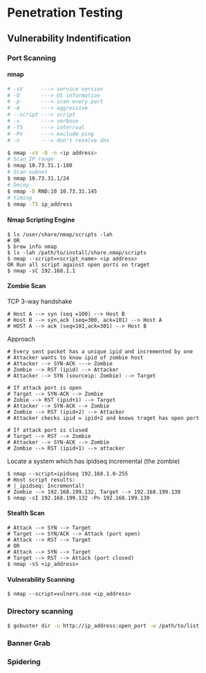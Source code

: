 # Penetration Testing

## Vulnerability Indentification

### Port Scanning
#### nmap
```bash
# -sV      ---> service version
# -O       ---> OS information
# -p-      ---> scan every port
# -A       ---> aggressive
# --script ---> script
# -v       ---> verbose
# -T5      ---> interrval
# -Pn      ---> exclude ping
# -n       ---> don't resolve dns

$ nmap -sV -O -n <ip address>
# Scan IP range
$ nmap 10.73.31.1-100
# Scan subnet
$ nmap 10.73.31.1/24
# Decoy
$ nmap -D RND:10 10.73.31.145
# timing
$ nmap -T5 ip_address
```
#### Nmap Scripting Engine
```
$ ls /user/share/nmap/scripts -lah
# OR
$ brew info nmap
$ ls -lah /path/to/install/share.nmap/scripts
$ nmap --script=<script_name> <ip address>
OR Run all script against open ports on traget
$ nmap -sC 192.168.1.1
```
#### Zombie Scan
TCP 3-way handshake
```
# Host A --> syn (seq =100) --> Host B
# Host B --> syn,ack (seq=300, ack=101) --> Host A
# HOST A --> ack (seq=101,ack=301) --> Host B
```
Approach
```
# Every sent packet has a unique ipid and incremented by one
# Attacker wants to know ipid of zombie host
# Attacker --> SYN-ACK ---> Zombie
# Zombie --> RST (ipid) --> Attacker
# Attacker --> SYN (sourceip: Zombie) --> Target

# If attack port is open
# Target --> SYN-ACK --> Zombie
# Zobie --> RST (ipid+1) --> Target
# Attacker --> SYN-ACK --> Zombie
# Zombie --> RST (ipid+2) --> Attacker
# Attacker checks ipid = ipid+2 and knows traget has open port

# If attack port is closed
# Target --> RST --> Zombie
# Attacker --> SYN-ACK --> Zombie
# Zombie --> RST (ipid+1) --> attacker
```
Locate a system which has ipidseq incremental (the zombie)
```
$ nmap --script=ipidseq 192.168.1.0-255
# Host script results:
# |_ipidseq: Incremental!
# Zombie --> 192.168.199.132, Target --> 192.168.199.130
$ nmap -sI 192.168.199.132 -Pn 192.168.199.130
```
#### Stealth Scan
```
# Attack --> SYN --> Target
# Target --> SYN/ACK --> Attack (port open)
# Attack --> RST --> Target
# OR
# Attack --> SYN --> Target
# Target --> RST --> Attack (port closed)
$ nmap -sS <ip_address>
```
#### Vulnerability Scanning
```
$ nmap --script=vulners.nse <ip_address> 
```
### Directory scanning
```bash
$ gobuster dir -u http://ip_address:open_port -w /path/to/list
```
### Banner Grab

### Spidering

